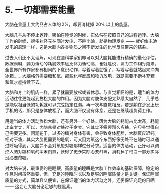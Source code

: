 # 5. 一切都需要能量

大脑在重量上大约只占人体的 2%，却要消耗掉 20% 以上的能量。

大脑几乎从不停止运转，哪怕在睡觉的时候，它依然在按照自己的进程运转。大脑工作的时候，很多神经元在同时发电，不是比喻，就是物理发电 —— 就好像电池发电的原理一样，这是大脑内各类物质之间不断发生的化学反应带来的结果。

过去人们还不太理解，可现在脑科学家们却可以对大脑耗能进行精确的量化评估，数据表明，脑力活动的耗能效率远比体力活动高，也就是说，脑力工作相对更累。全世界所有作家都有相同的下意识动作，写着写着就饿了，写着写着就站起来冲向冰箱…… 大脑格外需要糖和氧，那些化学反应和物力放电，就是需要不断补充糖和氧才能持续下去。

大脑和身上的肌肉一样，累了就需要放松或者休息。与直觉相反的是，适当的体力活动往往更能起到放松大脑的作用。因为大脑对肢体支配太熟悉太自然了，几乎总是能以相当低的功耗就可以完成指定任务。再一次与直觉相反，若是躺在沙发上玩手机的话，那只是身体放松了，而大脑不仅没有休息，还是在继续超负荷工作。

用适当的体力活动放松大脑，还有另外一个好处。因为大脑的耗能占比太高，耗能功率太大，所以，大脑总是对糖过于贪婪。它其实不需要那么多糖，它只是觉得自己需要更多。问题在于，过多的糖对身体有害，会导致身体肥胖，大脑反应迟钝。相对于糖，其实大脑更需要的是氧，可又因为氧这个东西好像无处不在随时可以通过呼吸得到，大脑并不会对氧想对糖那样过分苛求。适当的体力活动，正好可以调控大脑对糖和氧的本末倒置，获得了更多实际必要的氧，消耗掉了相当一部分实际没必要的糖。

对大脑来说，最重要的是睡眠。高质量的睡眠是大脑工作效率的基础保障。稳定的作息时间虽然重要，但，充足的睡眠时长以及足够的睡眠质量才是关键。保证睡眠质量的方式，简单且又便宜，在保证适当的体力活动之外，还要保证充足的日晒 —— 这会让大脑分泌足够的褪黑素。